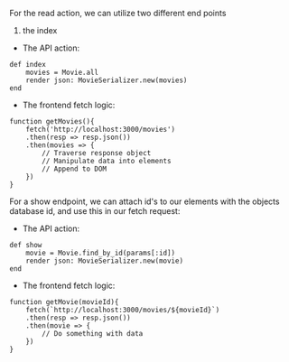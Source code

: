 For the read action, we can utilize two different end points

1. the index

- The API action:

```    
def index 
    movies = Movie.all
    render json: MovieSerializer.new(movies)
end
```

- The frontend fetch logic:
```
function getMovies(){
    fetch('http://localhost:3000/movies')
    .then(resp => resp.json())
    .then(movies => {
        // Traverse response object
        // Manipulate data into elements
        // Append to DOM
    })
}
```


For a show endpoint, we can attach id's to our elements with the objects database id, and use this in our fetch request:

- The API action:


```
def show
    movie = Movie.find_by_id(params[:id])
    render json: MovieSerializer.new(movie)
end 
```

- The frontend fetch logic:
```
function getMovie(movieId){
    fetch(`http://localhost:3000/movies/${movieId}`)
    .then(resp => resp.json())
    .then(movie => {
        // Do something with data
    })
}
```